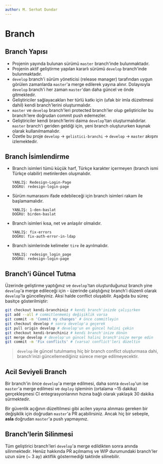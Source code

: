 ```yaml
---
author: M. Serhat Dundar
---
```


Branch
======

Branch Yapısı
----------------

- Projenin yayında bulunan sürümü `master` branch'inde bulunmaktadır.
- Projenin aktif geliştirme yapılan kararlı sürümü `develop` branch'inde bulunmaktadır.
- `develop` branch'i sürüm yöneticisi (release manager) tarafından uygun görülen zamanlarda `master`'a merge edilerek
  yayına alınır. Dolayısıyla `develop` branch'i her zaman `master`'dan daha güncel ve önde gitmektedir.
- Geliştiriciler sağlayacakları her türlü katkı için (ufak bir imla düzeltmesi dahil) kendi branch'lerini
  oluşturmalıdır.
- `master` ve `develop` branch'leri protected branch'ler olup geliştiriciler bu branch'lere doğrudan commit push
  edemezler.
- Geliştiriciler kendi branch'lerini daima `develop`'tan oluşturmalıdırlar. `master` branch'i geriden geldiği için, yeni
  branch oluştururken kaynak olarak kullanılmamalıdır.
- Özetle bu proje `develop` -> `gelistici-branchi` -> `develop` -> `master` akışını izlemektedir.

Branch İsimlendirme
-------------------

- Branch isimleri tümü küçük harf, Türkçe karakter içermeyen (branch ismi Türkçe olabilir) metinlerden oluşmalıdır.

      YANLIŞ: Redesign-Login-Page
      DOĞRU: redesign-login-page

- Sürüm numarasını ifade edebileceği için branch isimleri rakam ile başlamamalıdır.

      YANLIŞ: 1-den-baslat
      DOĞRU: birden-baslat

- Branch isimleri kısa, net ve anlaşılır olmalıdır.

      YANLIŞ: fix-errors
      DOĞRU: fix-auth-error-in-ldap

- Branch isimlerinde kelimeler `tire` ile ayrılmalıdır.

      YANLIŞ: redesign_login_page
      DOĞRU: redesign-login-page

Branch'i Güncel Tutma
---------------------

Üzerinde geliştirme yaptığınız ve `develop`'tan oluşturduğunuz branch yine `develop`'a merge edileceği için - üzerinde
çalıştığınız branch'i düzenli olarak `develop`'la güncelleyiniz. Aksi halde conflict oluşabilir. Aşağıda bu süreç
basitçe gösterilmiştir:

```bash
git checkout kendi-branchiniz # kendi branch'inizde çalışırken
git add --all # commitlenmemiş değişiklik varsa
git commit -m 'Commit my changes' # önce commitleyin
git checkout develop # sonra develop'a geçerek
git pull origin develop # develop'un en güncel halini çekin
git checkout kendi-branchiniz # kendi branch'inize dönün
git merge develop # develop'un güncel halini branch'inize merge edin
git commit -m 'Fix conflicts' # (varsa) conflict'leri düzeltin
```

> `develop` ile güncel tutulmamış hiç bir branch conflict oluşturmasa dahi, branch'inizi güncellemediğiniz sürece merge
> edilmeyecektir.

Acil Seviyeli Branch
---------------------

Bir branch'in önce `develop`'a merge edilmesi, daha sonra `develop`'un ise `master`'a merge edilmesi ve `deploy`
işleminin (ortalama ~15 dakika) gerçekleşmesi CI entegrasyonlarının hızına bağlı olarak yaklaşık 30 dakika sürmektedir.

Bir güvenlik açığının düzeltilmesi gibi acilen yayına alınması gereken bir değişiklik için doğrudan `master`'a PR
açabilirsiniz. Ancak hiç bir sebeple, **asla** doğrudan `master`'a push yapmayınız.

Branch'lerin Silinmesi
----------------------

Tüm geliştirici branch'leri `develop`'a merge edildikten sonra anında silinmektedir. Henüz hakkında PR açılmamış ve WIP
durumundaki branch'ler uzun süre (~ 3 ay) aktiflik göstermediği taktirde silinebilir.
